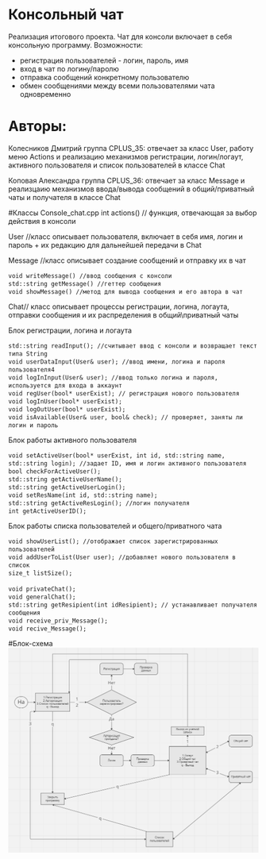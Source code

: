 # Консольный чат
Реализация итогового проекта. Чат для консоли включает в себя консольную программу. Возможности:
- регистрация пользователей - логин, пароль, имя
- вход в чат по логину/паролю
- отправка сообщений конкретному пользователю
- обмен сообщениями между всеми пользователями чата одновременно 
# Авторы:
Колесников Дмитрий группа CPLUS_35: отвечает за класс User, работу меню Actions и реализацию механизмов регистрации, логин/логаут, активного пользователя и список пользователей в классе Chat

Коповая Александра группа CPLUS_36: отвечает за класс Message и реализцаию механизмов ввода/вывода сообщений в общий/приватный чаты и получателя в классе Chat

#Классы
Console_chat.cpp
int actions() // функция, отвечающая за выбор действия в консоли

User //класс описывает пользователя, включает в себя имя, логин и пароль + их редакцию для дальнейшей передачи в Chat

Message //класс описывает создание сообщений и отправку их в чат

	void writeMessage() //ввод сообщения с консоли
	std::string getMessage() //геттер сообщения
	void showMessage() //метод для вывода сообщения и его автора в чат

Chat// класс описывает процессы регистрации, логина, логаута, отправки сообщения и их распределения в общий\приватный чаты

Блок регистрации, логина и логаута


	std::string readInput(); //считывает ввод с консоли и возвращает текст типа String
	void userDataInput(User& user); //ввод имени, логина и пароля пользователя4
	void logInInput(User& user); //ввод только логина и пароля, используется для входа в аккаунт 
	void regUser(bool* userExist); // регистрация нового пользователя
	void logInUser(bool* userExist);
	void logOutUser(bool* userExist);
	void isAvailable(User& user, bool& check); // проверяет, заняты ли логин и пароль

Блок работы активного пользователя

	void setActiveUser(bool* userExist, int id, std::string name, std::string login); //задает ID, имя и логин активного пользователя
	bool checkForActiveUser();
	std::string getActiveUserName();
	std::string getActiveUserLogin();
	void setResName(int id, std::string name);
	std::string getActiveResLogin(); //логин получателя
	int getActiveUserID();

 Блок работы списка пользователей и общего/приватного чата

 	void showUserList(); //отображает список зарегистрированных пользователей
	void addUserToList(User user); //добавляет нового пользователя в список
	size_t listSize();

	void privateChat();
	void generalChat();
	std::string getResipient(int idResipient); // устанавливает получателя сообщения
	void receive_priv_Message();
	void recive_Message();
#Блок-схема
![Блок-схема работы программы](Scheme.png)



